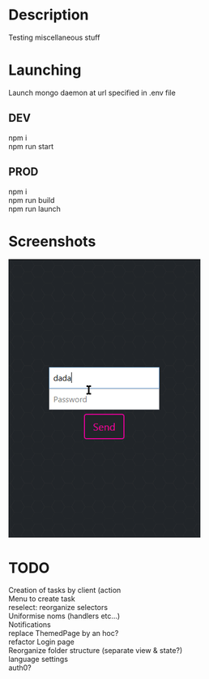 # Description
Testing miscellaneous stuff

# Launching
Launch mongo daemon at url specified in .env file

## DEV
npm i<br/>
npm run start

## PROD
npm i<br/>
npm run build<br/>
npm run launch

# Screenshots
![alt text](/docs/test.gif)

# TODO
Creation of tasks by client (action<br/>
Menu to create task<br/>
reselect: reorganize selectors<br/>
Uniformise noms (handlers etc...)<br/>
Notifications<br/>
replace ThemedPage by an hoc?<br/>
refactor Login page<br/>
Reorganize folder structure (separate view & state?)<br/>
language settings<br/>
auth0?

